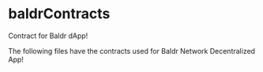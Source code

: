 # baldrContracts
Contract for Baldr dApp!

The following files have the contracts used for Baldr Network Decentralized App!
